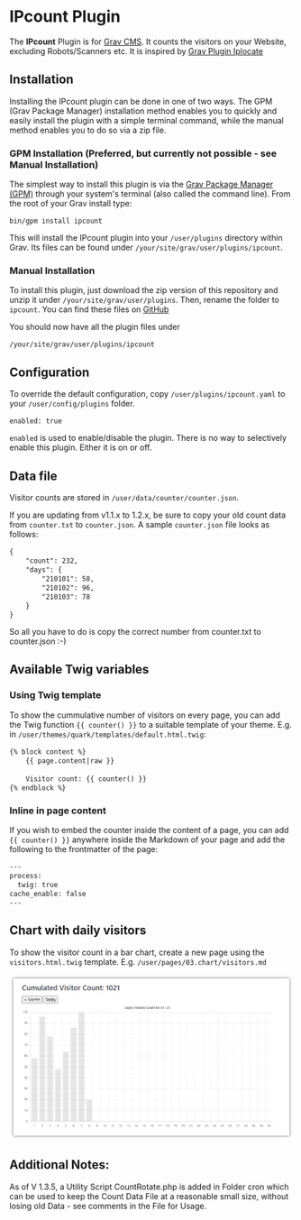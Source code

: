 # IPcount Plugin

The **IPcount** Plugin is for [Grav CMS](http://github.com/getgrav/grav). It counts the visitors on your Website, excluding Robots/Scanners etc.
It is inspired by [Grav Plugin Iplocate](https://github.com/Perlkonig/grav-plugin-iplocate)

## Installation

Installing the IPcount plugin can be done in one of two ways. The GPM (Grav Package Manager) installation method enables you to quickly and easily install the plugin with a simple terminal command, while the manual method enables you to do so via a zip file.

### GPM Installation (Preferred, but currently not possible - see Manual Installation)

The simplest way to install this plugin is via the [Grav Package Manager (GPM)](http://learn.getgrav.org/advanced/grav-gpm) through your system's terminal (also called the command line).  From the root of your Grav install type:

    bin/gpm install ipcount

This will install the IPcount plugin into your `/user/plugins` directory within Grav. Its files can be found under `/your/site/grav/user/plugins/ipcount`.

### Manual Installation

To install this plugin, just download the zip version of this repository and unzip it under `/your/site/grav/user/plugins`. Then, rename the folder to `ipcount`. You can find these files on [GitHub](https://github.com/wernerjoss/grav-plugin-ipcount)

You should now have all the plugin files under

    /your/site/grav/user/plugins/ipcount


## Configuration

To override the default configuration, copy `/user/plugins/ipcount.yaml` to your `/user/config/plugins` folder.

```
enabled: true
```

`enabled` is used to enable/disable the plugin. There is no way to selectively enable this plugin. Either it is on or off.

## Data file
Visitor counts are stored in `/user/data/counter/counter.json`.

If you are updating from v1.1.x to 1.2.x, be sure to copy your old count data from `counter.txt` to `counter.json`.
A sample `counter.json` file looks as follows:
```
{
    "count": 232,
    "days": {
        "210101": 58,
        "210102": 96,
        "210103": 78
    }
}
```
So all you have to do is copy the correct number from counter.txt to counter.json :-)

## Available Twig variables
### Using Twig template
To show the cummulative number of visitors on every page, you can add the Twig function `{{ counter() }}` to a suitable template of your theme. E.g. in `/user/themes/quark/templates/default.html.twig`:
```
{% block content %}
    {{ page.content|raw }}

    Visitor count: {{ counter() }}
{% endblock %}
```

### Inline in page content
If you wish to embed the counter inside the content of a page, you can add `{{ counter() }}` anywhere inside the Markdown of your page and add the following to the frontmatter of the page:
```
---
process:
  twig: true
cache_enable: false
---
```

## Chart with daily visitors
To show the visitor count in a bar chart, create a new page using the `visitors.html.twig` template. E.g.  `/user/pages/03.chart/visitors.md`

![](readme-chart.webp)

## Additional Notes:
As of V 1.3.5, a Utility Script CountRotate.php is added in Folder cron which can be used to keep the Count Data File at a reasonable small size, without losing old Data - see comments in the File for Usage.
